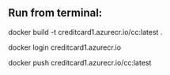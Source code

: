 ## Run from terminal:

docker build -t creditcard1.azurecr.io/cc:latest .

docker login creditcard1.azurecr.io

docker push creditcard1.azurecr.io/cc:latest
